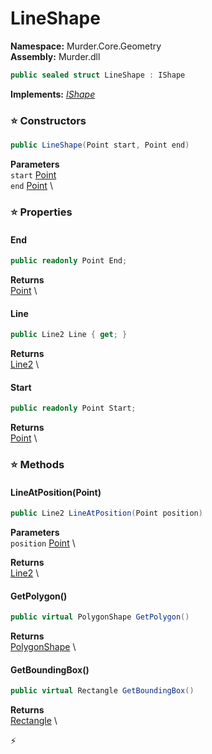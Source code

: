 # LineShape

**Namespace:** Murder.Core.Geometry \
**Assembly:** Murder.dll

```csharp
public sealed struct LineShape : IShape
```

**Implements:** _[IShape](../..//Murder/Core/Geometry/IShape.html)_

### ⭐ Constructors
```csharp
public LineShape(Point start, Point end)
```

**Parameters** \
`start` [Point](../..//Murder/Core/Geometry/Point.html) \
`end` [Point](../..//Murder/Core/Geometry/Point.html) \

### ⭐ Properties
#### End
```csharp
public readonly Point End;
```

**Returns** \
[Point](../..//Murder/Core/Geometry/Point.html) \
#### Line
```csharp
public Line2 Line { get; }
```

**Returns** \
[Line2](../..//Murder/Core/Geometry/Line2.html) \
#### Start
```csharp
public readonly Point Start;
```

**Returns** \
[Point](../..//Murder/Core/Geometry/Point.html) \
### ⭐ Methods
#### LineAtPosition(Point)
```csharp
public Line2 LineAtPosition(Point position)
```

**Parameters** \
`position` [Point](../..//Murder/Core/Geometry/Point.html) \

**Returns** \
[Line2](../..//Murder/Core/Geometry/Line2.html) \

#### GetPolygon()
```csharp
public virtual PolygonShape GetPolygon()
```

**Returns** \
[PolygonShape](../..//Murder/Core/Geometry/PolygonShape.html) \

#### GetBoundingBox()
```csharp
public virtual Rectangle GetBoundingBox()
```

**Returns** \
[Rectangle](../..//Murder/Core/Geometry/Rectangle.html) \



⚡